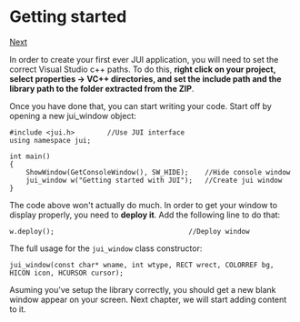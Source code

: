 # Getting started

[Next](https://github.com/jptr218/jui/blob/main/man/text.md)

In order to create your first ever JUI application, you will need to set the correct Visual Studio c++ paths. To do this, **right click on your project, select properties -> VC++ directories, and set the include path and the library path to the folder extracted from the ZIP**.

Once you have done that, you can start writing your code. Start off by opening a new jui_window object:
```
#include <jui.h>        //Use JUI interface
using namespace jui;

int main()
{
    ShowWindow(GetConsoleWindow(), SW_HIDE);    //Hide console window
    jui_window w("Getting started with JUI");   //Create jui window
}
```

The code above won't actually do much. In order to get your window to display properly, you need to **deploy it**. Add the following line to do that:
```
w.deploy();                                 //Deploy window
```
The full usage for the `jui_window` class constructor:
```
jui_window(const char* wname, int wtype, RECT wrect, COLORREF bg, HICON icon, HCURSOR cursor);
```

Asuming you've setup the library correctly, you should get a new blank window appear on your screen. Next chapter, we will start adding content to it.
